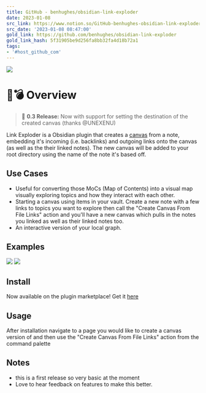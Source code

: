 ```yaml
---
title: GitHub - benhughes/obsidian-link-exploder
date: 2023-01-08
src_link: https://www.notion.so/GitHub-benhughes-obsidian-link-exploder-7fa3cfec3a6e451f832dbd295c0ea745
src_date: '2023-01-08 08:47:00'
gold_link: https://github.com/benhughes/obsidian-link-exploder
gold_link_hash: 5f31905be9d256fa8bb32fa4d18b72a1
tags:
- '#host_github_com'
---
```


[![](/benhughes/obsidian-link-exploder/raw/main/images/banner.png)](/benhughes/obsidian-link-exploder/blob/main/images/banner.png)


🔗💣 Overview
===========



> 🎉 **0.3 Release:** Now with support for setting the destination of the created canvas (thanks @UNEXENU)


Link Exploder is a Obsidian plugin that creates a [canvas](https://obsidian.md/canvas) from a note, embedding it's incoming (i.e. backlinks) and outgoing links onto the canvas (as well as the their linked notes). The new canvas will be added to your root directory using the name of the note it's based off.


Use Cases
---------


* Useful for converting those MoCs (Map of Contents) into a visual map visually exploring topics and how they interact with each other.
* Starting a canvas using items in your vault. Create a new note with a few links to topics you want to explore then call the "Create Canvas From File Links" action and you'll have a new canvas which pulls in the notes you linked as well as their linked notes too.
* An interactive version of your local graph.


Examples
--------


[![](/benhughes/obsidian-link-exploder/raw/main/images/example-1.png)](/benhughes/obsidian-link-exploder/blob/main/images/example-1.png)
[![](/benhughes/obsidian-link-exploder/raw/main/images/example-2.png)](/benhughes/obsidian-link-exploder/blob/main/images/example-2.png)


Install
-------


Now available on the plugin marketplace! Get it [here](https://obsidian.md/plugins?id=link-exploder)


Usage
-----


After installation navigate to a page you would like to create a canvas version of and then use the "Create Canvas From File Links" action from the command palette


Notes
-----


* this is a first release so very basic at the moment
* Love to hear feedback on features to make this better.